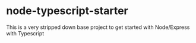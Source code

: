 # node-typescript-starter

This is a very stripped down base project to get started with Node/Express with Typescript
